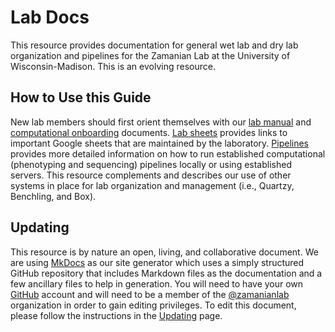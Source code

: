 # Lab Docs

This resource provides documentation for general wet lab and dry lab organization and pipelines for the Zamanian Lab at the University of Wisconsin-Madison. This is an evolving resource.


## How to Use this Guide

New lab members should first orient themselves with our [lab manual](labmanual.md) and [computational onboarding](onboarding.md) documents. [Lab sheets](labsheets.md) provides links to important Google sheets that are maintained by the laboratory. [Pipelines](pipelines.md) provides more detailed information on how to run established computational (phenotyping and sequencing) pipelines locally or using established servers. This resource complements and describes our use of other systems in place for lab organization and management (i.e., Quartzy, Benchling, and Box).


## Updating

This resource is by nature an open, living, and collaborative document. We are using [MkDocs](https://www.mkdocs.org/) as our site generator which uses a simply structured GitHub repository that includes Markdown files as the documentation and a few ancillary files to help in generation. You will need to have your own [GitHub](https://github.com/) account and will need to be a member of the [@zamanianlab](https://github.com/orgs/zamanianlab/dashboard) organization in order to gain editing privileges. To edit this document, please follow the instructions in the [Updating](updating.md) page.
